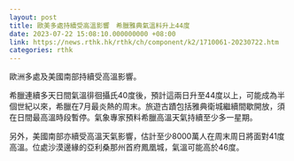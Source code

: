 ```yaml
---
layout: post
title: 歐美多處持續受高溫影響　希臘雅典氣溫料升上44度
date: 2023-07-22 15:08:10.000000000 +08:00
link: https://news.rthk.hk/rthk/ch/component/k2/1710061-20230722.htm
categories: rthk
---
```


歐洲多處及美國南部持續受高溫影響。

希臘連續多天日間氣溫徘徊攝氏40度後，預計這兩日升至44度以上，可能成為半個世紀以來，希臘在7月最炎熱的周末。旅遊古蹟包括雅典衛城繼續間歇開放，須在日間最高溫時段暫停。氣象專家預料希臘高溫天氣持續至少多一星期。

另外，美國南部亦續受高溫天氣影響，估計至少8000萬人在周末周日將面對41度高溫。位處沙漠邊緣的亞利桑那州首府鳳凰城，氣溫可能高於46度。
